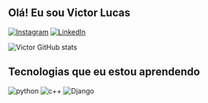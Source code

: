 ## Olá! Eu sou Victor Lucas
[![Instagram](https://img.shields.io/badge/Instagram-E4405F?style=for-the-badge&logo=instagram&logoColor=white)](https://www.instagram.com/arantesvictorl/)
[![LinkedIn](https://img.shields.io/badge/LinkedIn-0077B5?style=for-the-badge&logo=linkedin&logoColor=white)](https://www.linkedin.com/in/victor-lucas-sousa-arantes-952469240/)

![Victor GitHub stats](https://github-readme-stats.vercel.app/api?username=arantesvictorl&show_icons=true&theme=dracula)

## Tecnologias que eu estou aprendendo
![python](https://img.shields.io/badge/Python-3776AB?style=for-the-badge&logo=python&logoColor=white)
![c++](https://img.shields.io/badge/C%2B%2B-00599C?style=for-the-badge&logo=c%2B%2B&logoColor=white)
![Django](https://img.shields.io/badge/Django-092E20?style=for-the-badge&logo=django&logoColor=white)
